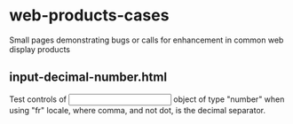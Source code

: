 # web-products-cases
Small pages demonstrating bugs or calls for enhancement in common web display products
## input-decimal-number.html
Test controls of <input> object of type "number" when using "fr" locale, 
where comma, and not dot, is the decimal separator.
